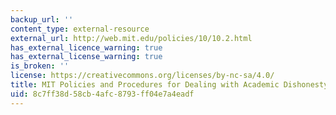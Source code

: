 ```yaml
---
backup_url: ''
content_type: external-resource
external_url: http://web.mit.edu/policies/10/10.2.html
has_external_licence_warning: true
has_external_license_warning: true
is_broken: ''
license: https://creativecommons.org/licenses/by-nc-sa/4.0/
title: MIT Policies and Procedures for Dealing with Academic Dishonesty
uid: 8c7ff38d-58cb-4afc-8793-ff04e7a4eadf
---
```


